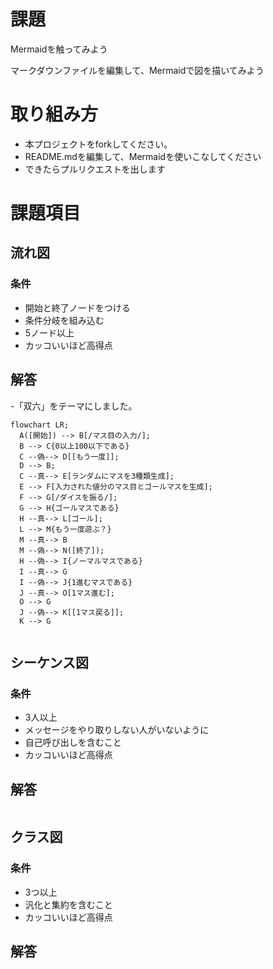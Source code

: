 # 課題
Mermaidを触ってみよう

マークダウンファイルを編集して、Mermaidで図を描いてみよう

# 取り組み方
* 本プロジェクトをforkしてください。
* README.mdを編集して、Mermaidを使いこなしてください
* できたらプルリクエストを出します

# 課題項目
## 流れ図
### 条件
- 開始と終了ノードをつける
- 条件分岐を組み込む
- 5ノード以上
- カッコいいほど高得点

## 解答
-「双六」をテーマにしました。
```mermaid
flowchart LR;
  A([開始]) --> B[/マス目の入力/];
  B --> C{0以上100以下である}
  C --偽--> D[[もう一度]];
  D --> B;
  C --真--> E[ランダムにマスを3種類生成];
  E --> F[入力された値分のマス目とゴールマスを生成];
  F --> G[/ダイスを振る/];
  G --> H{ゴールマスである}
  H --真--> L[ゴール];
  L --> M{もう一度遊ぶ？}
  M --真--> B
  M --偽--> N([終了]);
  H --偽--> I{ノーマルマスである}
  I --真--> G
  I --偽--> J{1進むマスである}
  J --真--> O[1マス進む];
  O --> G
  J --偽--> K[[1マス戻る]];
  K --> G
  
```

## シーケンス図
### 条件
- 3人以上
- メッセージをやり取りしない人がいないように
- 自己呼び出しを含むこと
- カッコいいほど高得点

## 解答
```mermaid
```

## クラス図

### 条件
- 3つ以上
- 汎化と集約を含むこと
- カッコいいほど高得点

## 解答
